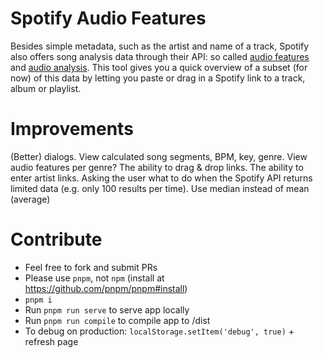 # Spotify Audio Features
Besides simple metadata, such as the artist and name of a track, Spotify also offers song analysis data through their API: so called [audio features](https://developer.spotify.com/documentation/web-api/reference/tracks/get-audio-features/) and [audio analysis](https://developer.spotify.com/documentation/web-api/reference/tracks/get-audio-analysis/).
This tool gives you a quick overview of a subset (for now) of this data by letting you paste or drag in a Spotify link to a track, album or playlist.

# Improvements
(Better) dialogs.
View calculated song segments, BPM, key, genre.
View audio features per genre?
The ability to drag & drop links.
The ability to enter artist links.
Asking the user what to do when the Spotify API returns limited data (e.g. only 100 results per time).
Use median instead of mean (average)

# Contribute
- Feel free to fork and submit PRs
- Please use `pnpm`, not `npm` (install at https://github.com/pnpm/pnpm#install)
- `pnpm i`
- Run `pnpm run serve` to serve app locally
- Run `pnpm run compile` to compile app to /dist
- To debug on production: `localStorage.setItem('debug', true)` + refresh page